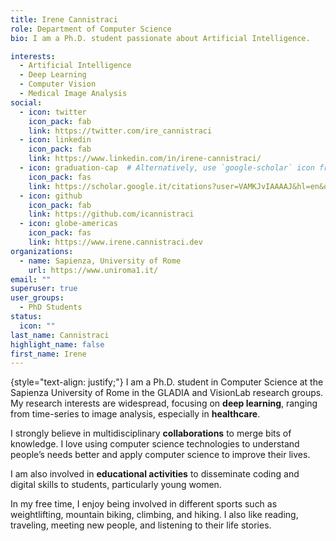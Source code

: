 ```yaml
---
title: Irene Cannistraci
role: Department of Computer Science
bio: I am a Ph.D. student passionate about Artificial Intelligence.

interests:
  - Artificial Intelligence
  - Deep Learning
  - Computer Vision
  - Medical Image Analysis
social:
  - icon: twitter
    icon_pack: fab
    link: https://twitter.com/ire_cannistraci
  - icon: linkedin
    icon_pack: fab
    link: https://www.linkedin.com/in/irene-cannistraci/
  - icon: graduation-cap  # Alternatively, use `google-scholar` icon from `ai` icon pack
    icon_pack: fas
    link: https://scholar.google.it/citations?user=VAMKJvIAAAAJ&hl=en&oi=ao
  - icon: github
    icon_pack: fab
    link: https://github.com/icannistraci
  - icon: globe-americas
    icon_pack: fas
    link: https://www.irene.cannistraci.dev
organizations:
  - name: Sapienza, University of Rome
    url: https://www.uniroma1.it/
email: ""
superuser: true
user_groups:
  - PhD Students
status:
  icon: ""
last_name: Cannistraci
highlight_name: false
first_name: Irene
---
```



{style="text-align: justify;"}
I am a Ph.D. student in Computer Science at the Sapienza University of Rome in the GLADIA and VisionLab research groups.
My research interests are widespread, focusing on **deep learning**, ranging from time-series to image analysis, especially in **healthcare**.

I strongly believe in multidisciplinary **collaborations** to merge bits of knowledge. I love using computer science technologies to understand people’s needs better and apply computer science to improve their lives.

I am also involved in **educational activities** to disseminate coding and digital skills to students, particularly young women. 

In my free time, I enjoy being involved in different sports such as weightlifting, mountain biking, climbing, and hiking. I also like reading, traveling, meeting new people, and listening to their life stories.
